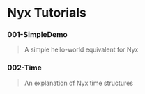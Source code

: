 # Nyx Tutorials

### 001-SimpleDemo
> A simple hello-world equivalent for Nyx

### 002-Time
> An explanation of Nyx time structures
